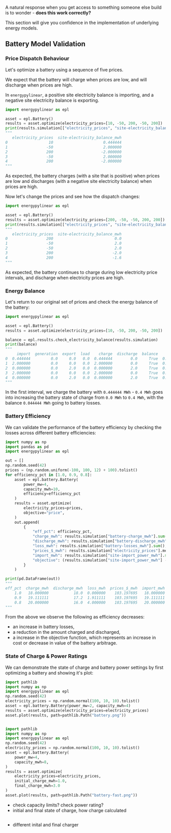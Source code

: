 A natural response when you get access to something someone else build is to wonder - **does this work correctly?**

This section will give you confidence in the implementation of underlying energy models.

## Battery Model Validation

### Price Dispatch Behaviour

Let's optimize a battery using a sequence of five prices.

We expect that the battery will charge when prices are low, and will discharge when prices are high.

In `energypylinear`, a positive site electricity balance is importing, and a negative site electricity balance is exporting.

```python
import energypylinear as epl

asset = epl.Battery()
results = asset.optimize(electricity_prices=[10, -50, 200, -50, 200])
print(results.simulation[["electricity_prices", "site-electricity_balance_mwh"]])
"""
   electricity_prices  site-electricity_balance_mwh
0                  10                      0.444444
1                 -50                      2.000000
2                 200                     -2.000000
3                 -50                      2.000000
4                 200                     -2.000000
"""
```

As expected, the battery charges (with a site that is positive) when prices are low and discharges (with a negative site electricity balance) when prices are high.

Now let's change the prices and see how the dispatch changes:

```python
import energypylinear as epl

asset = epl.Battery()
results = asset.optimize(electricity_prices=[200, -50, -50, 200, 200])
print(results.simulation[["electricity_prices", "site-electricity_balance_mwh"]])
"""
   electricity_prices  site-electricity_balance_mwh
0                 200                           0.0
1                 -50                           2.0
2                 -50                           2.0
3                 200                          -2.0
4                 200                          -1.6
"""
```

As expected, the battery continues to charge during low electricity price intervals, and discharge when electricity prices are high.

### Energy Balance

Let's return to our original set of prices and check the energy balance of the battery:

```python
import energypylinear as epl

asset = epl.Battery()
results = asset.optimize(electricity_prices=[10, -50, 200, -50, 200])

balance = epl.results.check_electricity_balance(results.simulation)
print(balance)
"""
     import  generation  export  load    charge  discharge  balance      loss  spills  initial_charge  final_charge
0  0.444444         0.0     0.0   0.0  0.444444        0.0     True  0.044444     0.0             0.0           0.4
1  2.000000         0.0     0.0   0.0  2.000000        0.0     True  0.200000     0.0             0.4           2.2
2  0.000000         0.0     2.0   0.0  0.000000        2.0     True  0.000000     0.0             2.2           0.2
3  2.000000         0.0     0.0   0.0  2.000000        0.0     True  0.200000     0.0             0.2           2.0
4  0.000000         0.0     2.0   0.0  0.000000        2.0     True  0.000000     0.0             2.0           0.0
"""
```

In the first interval, we charge the battery with `0.444444 MWh` - `0.4 MWh` goes into increasing the battery state of charge from `0.0 MWh` to `0.4 MWh`, with the balance `0.044444 MWh` going to battery losses.

### Battery Efficiency

We can validate the performance of the battery efficiency by checking the losses across different battery efficiencies:

```python
import numpy as np
import pandas as pd
import energypylinear as epl

out = []
np.random.seed(42)
prices = (np.random.uniform(-100, 100, 12) + 100).tolist()
for efficiency_pct in [1.0, 0.9, 0.8]:
    asset = epl.battery.Battery(
        power_mw=4,
        capacity_mwh=10,
        efficiency=efficiency_pct
    )
    results = asset.optimize(
        electricity_prices=prices,
        objective="price",
    )
    out.append(
        {
            "eff_pct": efficiency_pct,
            "charge_mwh": results.simulation["battery-charge_mwh"].sum(),
            "discharge_mwh": results.simulation["battery-discharge_mwh"].sum(),
            "loss_mwh": results.simulation["battery-losses_mwh"].sum(),
            "prices_$_mwh": results.simulation["electricity_prices"].mean(),
            "import_mwh": results.simulation["site-import_power_mwh"].sum(),
            "objective": (results.simulation["site-import_power_mwh"] - results.simulation["site-export_power_mwh"] * results.simulation["electricity_prices"]).sum(),
        }
    )

print(pd.DataFrame(out))
"""
eff_pct  charge_mwh  discharge_mwh  loss_mwh  prices_$_mwh  import_mwh    objective
    1.0   18.000000           18.0  0.000000    103.197695   18.000000 -3018.344310
    0.9   19.111111           17.2  1.911111    103.197695   19.111111 -2893.086854
    0.8   20.000000           16.0  4.000000    103.197695   20.000000 -2719.962419
"""
```

From the above we observe the following as efficiency decreases:

- an increase in battery losses,
- a reduction in the amount charged and discharged,
- a increase in the objective function, which represents an increase in cost or decrease in value of the battery arbitrage.

### State of Charge & Power Ratings

We can demonstrate the state of charge and battery power settings by first optimizing a battery and showing it's plot:

```python
import pathlib
import numpy as np
import energypylinear as epl
np.random.seed(42)
electricity_prices = np.random.normal(100, 10, 10).tolist()
asset = epl.battery.Battery(power_mw=2, capacity_mwh=4)
results = asset.optimize(electricity_prices=electricity_prices)
asset.plot(results, path=pathlib.Path("battery.png"))


import pathlib
import numpy as np
import energypylinear as epl
np.random.seed(42)
electricity_prices = np.random.normal(100, 10, 10).tolist()
asset = epl.battery.Battery(
    power_mw=4,
    capacity_mwh=8,
)
results = asset.optimize(
    electricity_prices=electricity_prices,
    initial_charge_mwh=1.0,
    final_charge_mwh=3.0
)
asset.plot(results, path=pathlib.Path("battery-fast.png"))
```

- check capacity limits?  check power rating?
- initial and final state of charge, how charge calculated

```python
```

- different inital and final charger
